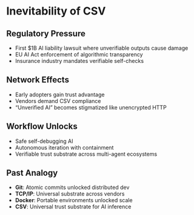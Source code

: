 # Inevitability of CSV

## Regulatory Pressure
- First $1B AI liability lawsuit where unverifiable outputs cause damage
- EU AI Act enforcement of algorithmic transparency
- Insurance industry mandates verifiable self-checks

## Network Effects
- Early adopters gain trust advantage
- Vendors demand CSV compliance
- “Unverified AI” becomes stigmatized like unencrypted HTTP

## Workflow Unlocks
- Safe self-debugging AI
- Autonomous iteration with containment
- Verifiable trust substrate across multi-agent ecosystems

## Past Analogy
- **Git**: Atomic commits unlocked distributed dev
- **TCP/IP**: Universal substrate across vendors
- **Docker**: Portable environments unlocked scale
- **CSV**: Universal trust substrate for AI inference